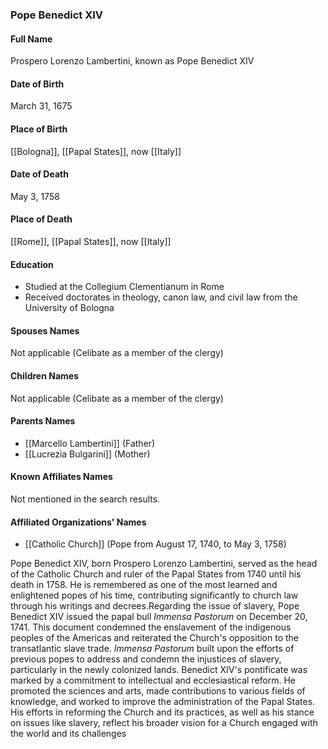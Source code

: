 ### Pope Benedict XIV

#### Full Name

Prospero Lorenzo Lambertini, known as Pope Benedict XIV

#### Date of Birth

March 31, 1675

#### Place of Birth

[[Bologna]], [[Papal States]], now [[Italy]]

#### Date of Death

May 3, 1758

#### Place of Death

[[Rome]], [[Papal States]], now [[Italy]]

#### Education

- Studied at the Collegium Clementianum in Rome
- Received doctorates in theology, canon law, and civil law from the University of Bologna

#### Spouses Names

Not applicable (Celibate as a member of the clergy)

#### Children Names

Not applicable (Celibate as a member of the clergy)

#### Parents Names

- [[Marcello Lambertini]] (Father)
- [[Lucrezia Bulgarini]] (Mother)

#### Known Affiliates Names

Not mentioned in the search results.

#### Affiliated Organizations' Names

- [[Catholic Church]] (Pope from August 17, 1740, to May 3, 1758)

Pope Benedict XIV, born Prospero Lorenzo Lambertini, served as the head of the Catholic Church and ruler of the Papal States from 1740 until his death in 1758. He is remembered as one of the most learned and enlightened popes of his time, contributing significantly to church law through his writings and decrees.Regarding the issue of slavery, Pope Benedict XIV issued the papal bull _Immensa Pastorum_ on December 20, 1741. This document condemned the enslavement of the indigenous peoples of the Americas and reiterated the Church's opposition to the transatlantic slave trade. _Immensa Pastorum_ built upon the efforts of previous popes to address and condemn the injustices of slavery, particularly in the newly colonized lands. Benedict XIV's pontificate was marked by a commitment to intellectual and ecclesiastical reform. He promoted the sciences and arts, made contributions to various fields of knowledge, and worked to improve the administration of the Papal States. His efforts in reforming the Church and its practices, as well as his stance on issues like slavery, reflect his broader vision for a Church engaged with the world and its challenges